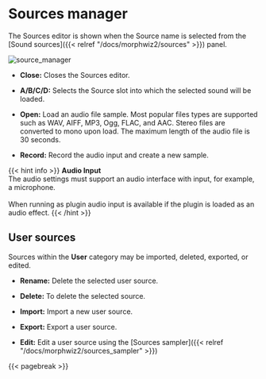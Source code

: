 # Sources manager

The Sources editor is shown when the Source name is selected from the [Sound sources]({{< relref "/docs/morphwiz2/sources" >}}) panel.

![source_manager](/images/source_manager.png)

* **Close:** Closes the Sources editor.

* **A/B/C/D:** Selects the Source slot into which the selected sound will be loaded.

* **Open:** Load an audio file sample. Most popular files types are supported such as WAV, AIFF, MP3, Ogg, FLAC, and AAC. Stereo files are converted to mono upon load. The maximum length of the audio file is 30 seconds.

* **Record:** Record the audio input and create a new sample.

{{< hint info >}}
**Audio Input**  
The audio settings must support an audio interface with input, for example, a microphone.  
<br />
When running as plugin audio input is available if the plugin is loaded as an audio effect.
{{< /hint >}}


## User sources

Sources within the **User** category may be imported, deleted, exported, or edited. 

- **Rename:** Delete the selected user source.

- **Delete:** To delete the selected source.

* **Import:** Import a new user source.

- **Export:** Export a user source.

- **Edit:** Edit a user source using the [Sources sampler]({{< relref "/docs/morphwiz2/sources_sampler" >}})

{{< pagebreak >}}
